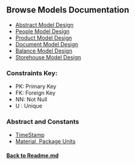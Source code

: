 ## Browse Models Documentation
- [Abstract Model Design](/app/backend/apps/tools/docs/Models.md)
- [People Model Design](/app/backend/apps/people/docs/Models.md)
- [Product Model Design](/app/backend/apps/product/docs/Models.md)
- [Document Model Design](/app/backend/apps/people/docs/Models.md)
- [Balance Model Design](/app/backend/apps/people/docs/Models.md)
- [Storehouse Model Design](/app/backend/apps/people/docs/Models.md)


### Constraints Key:
- PK: Primary Key
- FK: Foreign Key
- NN: Not Null
- U : Unique

### Abstract and Constants
* [TimeStamp](/app/backend/apps/tools/docs/Models.md) 
* [Material, Package Units](/app/backend/apps/tools/docs/ChoiceFields.md) 


#### [Back to Readme.md](/app/docs/Readme.md) 